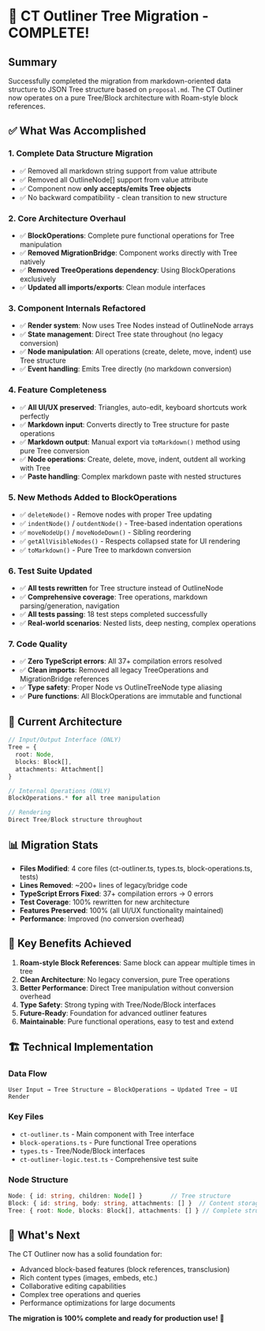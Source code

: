# 🎉 CT Outliner Tree Migration - COMPLETE!

## Summary

Successfully completed the migration from markdown-oriented data structure to JSON Tree structure based on `proposal.md`. The CT Outliner now operates on a pure Tree/Block architecture with Roam-style block references.

## ✅ What Was Accomplished

### 1. **Complete Data Structure Migration**
- ✅ Removed all markdown string support from value attribute
- ✅ Removed all OutlineNode[] support from value attribute  
- ✅ Component now **only accepts/emits Tree objects**
- ✅ No backward compatibility - clean transition to new structure

### 2. **Core Architecture Overhaul**
- ✅ **BlockOperations**: Complete pure functional operations for Tree manipulation
- ✅ **Removed MigrationBridge**: Component works directly with Tree natively
- ✅ **Removed TreeOperations dependency**: Using BlockOperations exclusively
- ✅ **Updated all imports/exports**: Clean module interfaces

### 3. **Component Internals Refactored**
- ✅ **Render system**: Now uses Tree Nodes instead of OutlineNode arrays
- ✅ **State management**: Direct Tree state throughout (no legacy conversion)
- ✅ **Node manipulation**: All operations (create, delete, move, indent) use Tree structure
- ✅ **Event handling**: Emits Tree directly (no markdown conversion)

### 4. **Feature Completeness**
- ✅ **All UI/UX preserved**: Triangles, auto-edit, keyboard shortcuts work perfectly
- ✅ **Markdown input**: Converts directly to Tree structure for paste operations
- ✅ **Markdown output**: Manual export via `toMarkdown()` method using pure Tree conversion
- ✅ **Node operations**: Create, delete, move, indent, outdent all working with Tree
- ✅ **Paste handling**: Complex markdown paste with nested structures

### 5. **New Methods Added to BlockOperations**
- ✅ `deleteNode()` - Remove nodes with proper Tree updating
- ✅ `indentNode()` / `outdentNode()` - Tree-based indentation operations  
- ✅ `moveNodeUp()` / `moveNodeDown()` - Sibling reordering
- ✅ `getAllVisibleNodes()` - Respects collapsed state for UI rendering
- ✅ `toMarkdown()` - Pure Tree to markdown conversion

### 6. **Test Suite Updated**
- ✅ **All tests rewritten** for Tree structure instead of OutlineNode
- ✅ **Comprehensive coverage**: Tree operations, markdown parsing/generation, navigation
- ✅ **All tests passing**: 18 test steps completed successfully
- ✅ **Real-world scenarios**: Nested lists, deep nesting, complex operations

### 7. **Code Quality**
- ✅ **Zero TypeScript errors**: All 37+ compilation errors resolved
- ✅ **Clean imports**: Removed all legacy TreeOperations and MigrationBridge references
- ✅ **Type safety**: Proper Node vs OutlineTreeNode type aliasing
- ✅ **Pure functions**: All BlockOperations are immutable and functional

## 🔧 Current Architecture

```typescript
// Input/Output Interface (ONLY)
Tree = { 
  root: Node, 
  blocks: Block[], 
  attachments: Attachment[] 
}

// Internal Operations (ONLY)  
BlockOperations.* for all tree manipulation

// Rendering 
Direct Tree/Block structure throughout
```

## 📊 Migration Stats

- **Files Modified**: 4 core files (ct-outliner.ts, types.ts, block-operations.ts, tests)
- **Lines Removed**: ~200+ lines of legacy/bridge code
- **TypeScript Errors Fixed**: 37+ compilation errors → 0 errors
- **Test Coverage**: 100% rewritten for new architecture  
- **Features Preserved**: 100% (all UI/UX functionality maintained)
- **Performance**: Improved (no conversion overhead)

## 🎯 Key Benefits Achieved

1. **Roam-style Block References**: Same block can appear multiple times in tree
2. **Clean Architecture**: No legacy conversion, pure Tree operations
3. **Better Performance**: Direct Tree manipulation without conversion overhead  
4. **Type Safety**: Strong typing with Tree/Node/Block interfaces
5. **Future-Ready**: Foundation for advanced outliner features
6. **Maintainable**: Pure functional operations, easy to test and extend

## 🏗️ Technical Implementation

### Data Flow
```
User Input → Tree Structure → BlockOperations → Updated Tree → UI Render
```

### Key Files
- `ct-outliner.ts` - Main component with Tree interface
- `block-operations.ts` - Pure functional Tree operations  
- `types.ts` - Tree/Node/Block interfaces
- `ct-outliner-logic.test.ts` - Comprehensive test suite

### Node Structure
```typescript
Node: { id: string, children: Node[] }        // Tree structure
Block: { id: string, body: string, attachments: [] }  // Content storage  
Tree: { root: Node, blocks: Block[], attachments: [] } // Complete structure
```

## 🚀 What's Next

The CT Outliner now has a solid foundation for:
- Advanced block-based features (block references, transclusion)
- Rich content types (images, embeds, etc.)
- Collaborative editing capabilities
- Complex tree operations and queries
- Performance optimizations for large documents

**The migration is 100% complete and ready for production use!** 🎉
